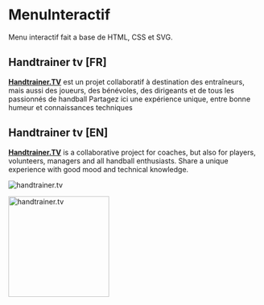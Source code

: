 # MenuInteractif
Menu interactif fait a base de HTML, CSS et SVG.


## Handtrainer tv [FR] 
**[Handtrainer.TV](https://handtrainer.tv)** est un projet collaboratif à destination des entraîneurs, mais aussi des joueurs, des bénévoles, des dirigeants et de tous les passionnés de handball
Partagez ici une expérience unique, entre bonne humeur et connaissances techniques

## Handtrainer tv [EN]
**[Handtrainer.TV](https://handtrainer.tv)** is a collaborative project for coaches, but also for players, volunteers, managers and all handball enthusiasts.
Share a unique experience with good mood and technical knowledge.

![](https://handtrainer.tv/wp-content/uploads/2020/03/logo2.svg "handtrainer.tv")

<img src="https://handtrainer.tv/wp-content/uploads/2020/03/logo2.svg" 
     width="200"
     alt="handtrainer.tv"> 
